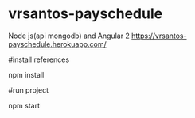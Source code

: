 # vrsantos-payschedule

Node js(api mongodb) and Angular 2
https://vrsantos-payschedule.herokuapp.com/

#install references

npm install

#run project

npm start
